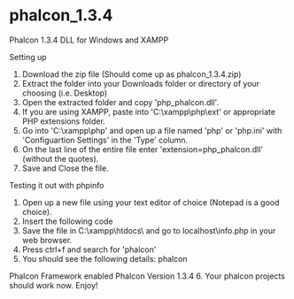 # phalcon_1.3.4
Phalcon 1.3.4 DLL for Windows and XAMPP

Setting up

1. Download the zip file (Should come up as phalcon_1.3.4.zip)
2. Extract the folder into your Downloads folder or directory of your choosing (i.e. Desktop)
3. Open the extracted folder and copy 'php_phalcon.dll'.
4. If you are using XAMPP, paste into 'C:\xampp\php\ext' or appropriate PHP extensions folder.
5. Go into 'C:\xampp\php' and open up a file named 'php' or 'php.ini' with 'Configuartion Settings' in the 'Type' column.
6. On the last line of the entire file enter 'extension=php_phalcon.dll' (without the quotes).
7. Save and Close the file.

Testing it out with phpinfo

1. Open up a new file using your text editor of choice (Notepad is a good choice).
2. Insert the following code
    <?php 
      phpinfo();
    ?>
3. Save the file in C:\xampp\htdocs\ and go to localhost\info.php in your web browser.
4. Press ctrl+f and search for 'phalcon'
5. You should see the following details: 
  phalcon

  Phalcon Framework	enabled
  Phalcon Version	1.3.4
6. Your phalcon projects should work now. Enjoy!
